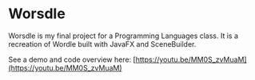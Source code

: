 # Worsdle
Worsdle is my final project for a Programming Languages class. It is a recreation of Wordle built with JavaFX and SceneBuilder.

See a demo and code overview here: [https://youtu.be/MM0S_zvMuaM](https://youtu.be/MM0S_zvMuaM)
